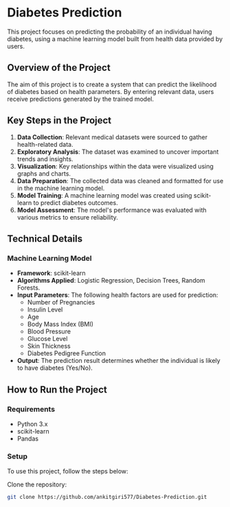 # Diabetes Prediction

This project focuses on predicting the probability of an individual having diabetes, using a machine learning model built from health data provided by users.

## Overview of the Project

The aim of this project is to create a system that can predict the likelihood of diabetes based on health parameters. By entering relevant data, users receive predictions generated by the trained model.
## Key Steps in the Project

1. **Data Collection**: Relevant medical datasets were sourced to gather health-related data.
2. **Exploratory Analysis**: The dataset was examined to uncover important trends and insights.
3. **Visualization**: Key relationships within the data were visualized using graphs and charts.
4. **Data Preparation**: The collected data was cleaned and formatted for use in the machine learning model.
5. **Model Training**: A machine learning model was created using scikit-learn to predict diabetes outcomes.
6. **Model Assessment**: The model's performance was evaluated with various metrics to ensure reliability.

## Technical Details

### Machine Learning Model

- **Framework**: scikit-learn
- **Algorithms Applied**: Logistic Regression, Decision Trees, Random Forests.
- **Input Parameters**: The following health factors are used for prediction:
    - Number of Pregnancies
    - Insulin Level
    - Age
    - Body Mass Index (BMI)
    - Blood Pressure
    - Glucose Level
    - Skin Thickness
    - Diabetes Pedigree Function
- **Output**: The prediction result determines whether the individual is likely to have diabetes (Yes/No).

## How to Run the Project

### Requirements

- Python 3.x
- scikit-learn
- Pandas

### Setup

To use this project, follow the steps below:

Clone the repository:

```bash
git clone https://github.com/ankitgiri577/Diabetes-Prediction.git

